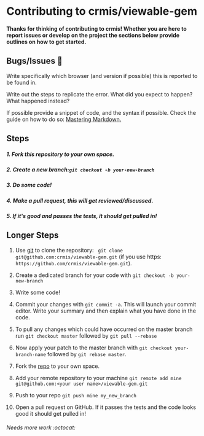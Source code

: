 # Contributing to crmis/viewable-gem

#### Thanks for thinking of contributing to crmis! Whether you are here to report issues or develop on the project the sections below provide outlines on how to get started.

## Bugs/Issues :bug:

Write specifically which browser (and version if possible) this is reported to be found in.

Write out the steps to replicate the error. What did you expect to happen? What happened instead?

If possible provide a snippet of code, and the syntax if possible. Check the guide on how to do so:
[Mastering Markdown.](https://guides.github.com/features/mastering-markdown/)

## Steps

##### 1. Fork this repository to your own space.
##### 2. Create a new branch:``git checkout -b your-new-branch``
##### 3. Do some code!
##### 4. Make a pull request, this will get reviewed/discussed.
##### 5. If it's good and passes the tests, it should get pulled in!


## Longer Steps

1. Use [git](https://git-scm.com/) to clone the repository: ` git clone git@github.com:crmis/viewable-gem.git` (if you use https: `https://github.com/crmis/viewable-gem.git`).

2. Create a dedicated branch for your code with `git checkout -b your-new-branch`

3. Write some code!

4. Commit your changes with `git commit -a`. This will launch your commit editor. Write your summary and then explain what you have done in the code.

5. To pull any changes which could have occurred on the master branch run `git checkout master` followed by `git pull --rebase`

6. Now apply your patch to the master branch with `git checkout your-branch-name` followed by `git rebase master`.

7. Fork the [repo](https://github.com/crmis/viewable-gem/) to your own space.

8. Add your remote repository to your machine `git remote add mine git@github.com:<your user name>/viewable-gem.git`

9. Push to your repo `git push mine my_new_branch`

10. Open a pull request on GitHub. If it passes the tests and the code looks good it should get pulled in!

###### Needs more work :octocat:
